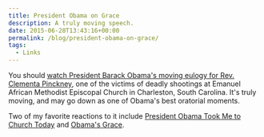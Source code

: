 ```yaml
---
title: President Obama on Grace
description: A truly moving speech.
date: 2015-06-28T13:43:16+00:00
permalink: /blog/president-obama-on-grace/
tags:
  - Links
---
```


You should [watch President Barack Obama's moving eulogy for Rev. Clementa Pinckney](https://www.youtube.com/watch?v=ZDXMoO9ABFE), one of the victims of deadly shootings at Emanuel African Methodist Episcopal Church in Charleston, South Carolina. It's truly moving, and may go down as one of Obama's best oratorial moments.

Two of my favorite reactions to it include [President Obama Took Me to Church Today](http://theconcourse.deadspin.com/president-obama-took-me-to-church-today-1714260805) and [Obama's Grace](http://www.theatlantic.com/politics/archive/2015/06/grace/397064/).
